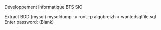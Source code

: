 ﻿Développement Informatique BTS SIO

Extract BDD (mysql) mysqldump -u root -p algobreizh > wantedsqlfile.sql Enter password: (Blank)